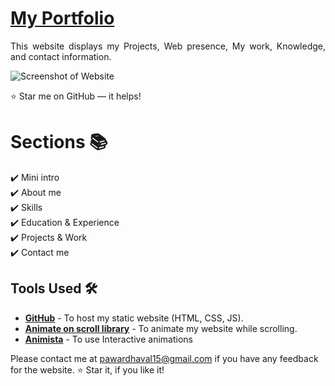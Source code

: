 # <a href="https://pawardhaval15.github.io/portfolio_website.github.io/" target="_blank">My Portfolio</a>
<p align="justify">This website displays my Projects, Web presence, My work, Knowledge, and contact information.</p>


![Screenshot of Website]()

:star: Star me on GitHub — it helps!

# Sections 📚

✔️ Mini intro\
✔️ About me \
✔️ Skills\
✔️ Education & Experience\
✔️ Projects & Work\
✔️ Contact me


## Tools Used 🛠️
* [<b>GitHub</b>](https://github.com/) - To host my static website (HTML, CSS, JS).
* [<b>Animate on scroll library</b>](https://github.com/michalsnik/aos) - To animate my website while scrolling.
* [<b>Animista</b>](https://animista.net/) - To use Interactive animations


Please contact me at pawardhaval15@gmail.com if you have any feedback for the website. :star: Star it, if you like it!
